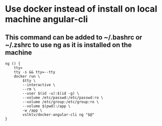 # Use docker instead of install on local machine angular-cli

## This command can be added to ~/.bashrc or ~/.zshrc to use ng as it is installed on the machine

```
ng () {
    tty=
    tty -s && tty=--tty
    docker run \
        $tty \
        --interactive \
        --rm \
        --user $(id -u):$(id -g) \
        --volume /etc/passwd:/etc/passwd:ro \
        --volume /etc/group:/etc/group:ro \
        --volume $(pwd):/app \
        -w /app \
        vslklv/docker-angular-cli ng "$@"
}
```
